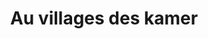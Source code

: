 ---
published: true
title: 'Au villages des kamer'
collection: ailleurs
release_date: '2017-04-11 00:00:00'
image:
    user/pages/01.Emissions/ailleurs-143/ouiedire_ailleurs-143_cover-1.png: { name: ouiedire_ailleurs-143_cover-1.png, type: image/png, size: 268772, path: user/pages/01.Emissions/ailleurs-143/ouiedire_ailleurs-143_cover-1.png }
number: '143'
slug: ailleurs-143
taxonomy:
    dj: 'Teke7 '
    artist: ["ALISSON\tEMMA", 'ANGE EBOGO EMERENT', 'ESSO ESSOMBA', ETRANGER, 'LES VETERANS', 'MANGA MBARGA', OVEHI, 'PETIT PRINCE', 'ROGER BEKONO', 'ROGER''S']
playlists:
    - { title: null, tracks: [{ timecode: '00:00:00', artists: ['ESSO ESSOMBA'], title: EVOUVOUE }, { timecode: '05:30:00', artists: ['PETIT PRINCE'], title: "BETI BANANGA «\_LA FAMILLE\_»" }, { timecode: '11:51:00', artists: ['ANGE EBOGO EMERENT'], title: 'MAN NNA' }, { timecode: '15:19:00', artists: ['MANGA MBARGA'], title: CHANTAL }, { timecode: '21:03:00', artists: ["ALISSON\tEMMA"], title: '' }, { timecode: '24:09:00', artists: ['ROGER BEKONO'], title: 'JOLIE POUPEE' }, { timecode: '31:09:00', artists: ['LES VETERANS'], title: 'AU VILLAGE' }, { timecode: '39:14:00', artists: [ETRANGER], title: 'NGON MINDJON' }, { timecode: '45:37:00', artists: ['ROGER''S'], title: 'NDE''ONE NA?' }, { timecode: '50:51:00', artists: ['LES VETERANS'], title: OSUN }, { timecode: '58:03:00', artists: [OVEHI], title: TOERE }] }
presentation: ' <https://soundcloud.com/takeaset>'
image_hd:
    user/pages/01.Emissions/ailleurs-143/ouiedire_ailleurs-143_cover_hd.png: { name: ouiedire_ailleurs-143_cover_hd.png, type: image/png, size: 4291646, path: user/pages/01.Emissions/ailleurs-143/ouiedire_ailleurs-143_cover_hd.png }

---